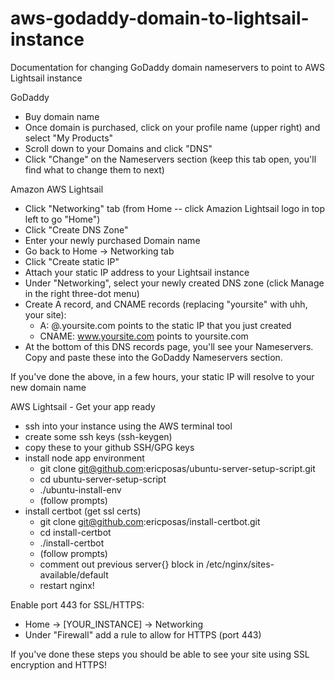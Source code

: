 # aws-godaddy-domain-to-lightsail-instance
Documentation for changing GoDaddy domain nameservers to point to AWS Lightsail instance

GoDaddy
- Buy domain name
- Once domain is purchased, click on your profile name (upper right) and select "My Products"
- Scroll down to your Domains and click "DNS"
- Click "Change" on the Nameservers section (keep this tab open, you'll find what to change them to next)

Amazon AWS Lightsail
- Click "Networking" tab (from Home -- click Amazion Lightsail logo in top left to go "Home")
- Click "Create DNS Zone"
- Enter your newly purchased Domain name
- Go back to Home -> Networking tab
- Click "Create static IP"
- Attach your static IP address to your Lightsail instance
- Under "Networking", select your newly created DNS zone (click Manage in the right three-dot menu)
- Create A record, and CNAME records (replacing "yoursite" with uhh, your site):
  + A: @.yoursite.com points to the static IP that you just created
  + CNAME: www.yoursite.com points to yoursite.com
- At the bottom of this DNS records page, you'll see your Nameservers. Copy and paste these into the GoDaddy Nameservers section.

If you've done the above, in a few hours, your static IP will resolve to your new domain name

AWS Lightsail - Get your app ready
- ssh into your instance using the AWS terminal tool
- create some ssh keys (ssh-keygen)
- copy these to your github SSH/GPG keys 
- install node app environment
  + git clone git@github.com:ericposas/ubuntu-server-setup-script.git
  + cd ubuntu-server-setup-script
  + ./ubuntu-install-env
  + (follow prompts)
- install certbot (get ssl certs)
  + git clone git@github.com:ericposas/install-certbot.git
  + cd install-certbot
  + ./install-certbot
  + (follow prompts)
  + comment out previous server{} block in /etc/nginx/sites-available/default
  + restart nginx!
  
Enable port 443 for SSL/HTTPS:
- Home -> [YOUR_INSTANCE] -> Networking
- Under "Firewall" add a rule to allow for HTTPS (port 443)

If you've done these steps you should be able to see your site using SSL encryption and HTTPS!
